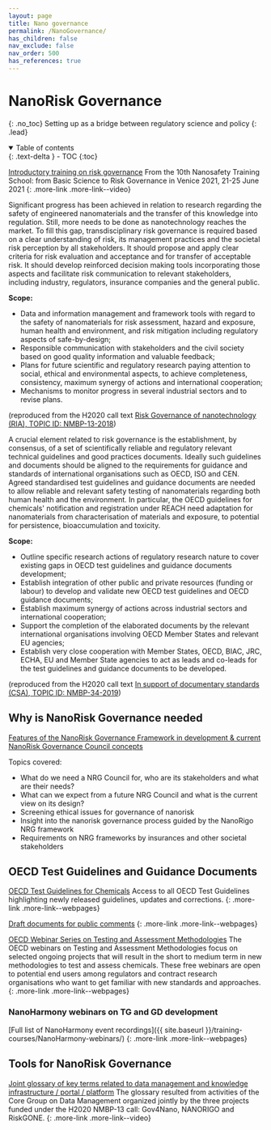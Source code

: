 ```yaml
---
layout: page
title: Nano governance
permalink: /NanoGovernance/
has_children: false
nav_exclude: false
nav_order: 500
has_references: true
---
```


# NanoRisk Governance
{: .no_toc}
Setting up as a bridge between regulatory science and policy
{: .lead} 

<details open markdown="block">
  <summary>
    Table of contents
  </summary>
  {: .text-delta }
- TOC
{:toc}
</details>

[Introductory training on risk governance](https://www.youtube.com/watch?v=2yDgmajldW0)
From the 10th Nanosafety Training School: from Basic Science to Risk Governance in Venice 2021, 21-25 June 2021
{: .more-link .more-link--video}

Significant progress has been achieved in relation to research regarding the safety of engineered nanomaterials and the transfer of this knowledge into regulation. Still, more needs to be done as nanotechnology reaches the market. To fill this gap, transdisciplinary risk governance is required based on a clear understanding of risk, its management practices and the societal risk perception by all stakeholders. It should propose and apply clear criteria for risk evaluation and acceptance and for transfer of acceptable risk. It should develop reinforced decision making tools incorporating those aspects and facilitate risk communication to relevant stakeholders, including industry, regulators, insurance companies and the general public.

__Scope:__
- Data and information management and framework tools with regard to the safety of nanomaterials for risk assessment, hazard and exposure, human health and environment, and risk mitigation including regulatory aspects of safe-by-design;
- Responsible communication with stakeholders and the civil society based on good quality information and valuable feedback;
- Plans for future scientific and regulatory research paying attention to social, ethical and environmental aspects, to achieve completeness, consistency, maximum synergy of actions and international cooperation;
- Mechanisms to monitor progress in several industrial sectors and to revise plans.

(reproduced from the H2020 call text [Risk Governance of nanotechnology (RIA), TOPIC ID: NMBP-13-2018](https://ec.europa.eu/info/funding-tenders/opportunities/portal/screen/opportunities/topic-details/nmbp-13-2018))

A crucial element related to risk governance is the establishment, by consensus, of a set of scientifically reliable and regulatory relevant technical guidelines and good practices documents. Ideally such guidelines and documents should be aligned to the requirements for guidance and standards of international organisations such as OECD, ISO and CEN. Agreed standardised test guidelines and guidance documents are needed to allow reliable and relevant safety testing of nanomaterials regarding both human health and the environment. In particular, the OECD guidelines for chemicals' notification and registration under REACH need adaptation for nanomaterials from characterisation of materials and exposure, to potential for persistence, bioaccumulation and toxicity. 

__Scope:__
- Outline specific research actions of regulatory research nature to cover existing gaps in OECD test guidelines and guidance documents development;
- Establish integration of other public and private resources (funding or labour) to develop and validate new OECD test guidelines and OECD guidance documents;
- Establish maximum synergy of actions across industrial sectors and international cooperation;
- Support the completion of the elaborated documents by the relevant international organisations involving OECD Member States and relevant EU agencies;
- Establish very close cooperation with Member States, OECD, BIAC, JRC, ECHA, EU and Member State agencies to act as leads and co-leads for the test guidelines and guidance documents to be developed.

(reproduced from the H2020 call text [In support of documentary standards (CSA), TOPIC ID: NMBP-34-2019](https://ec.europa.eu/info/funding-tenders/opportunities/portal/screen/opportunities/topic-details/nmbp-13-2018))

## Why is NanoRisk Governance needed
<div class="more-link more-link--video">
<a href="https://www.youtube.com/watch?v=5Q5KcvIFZGI">
Features of the NanoRisk Governance Framework in development & current NanoRisk Governance Council concepts</a>
<p>Topics covered:</p>
<ul>
    <li>What do we need a NRG Council for, who are its stakeholders and what are their needs?</li>
    <li>What can we expect from a future NRG Council and what is the current view on its design?</li>
    <li>Screening ethical issues for governance of nanorisk</li>
    <li>Insight into the nanorisk governance process guided by the NanoRigo NRG framework</li>
    <li>Requirements on NRG frameworks by insurances and other societal stakeholders</li>
</ul>
</div>

## OECD Test Guidelines and Guidance Documents
[OECD Test Guidelines for Chemicals](https://www.oecd.org/chemicalsafety/testing/oecdguidelinesforthetestingofchemicals.htm)
Access to all OECD Test Guidelines highlighting newly released guidelines, updates and corrections.
{: .more-link .more-link--webpages}

[Draft documents for public comments](https://www.oecd.org/chemicalsafety/testing/chemicalstestingdraftoecdguidelinesforthetestingofchemicals-sections1-5.htm)
{: .more-link .more-link--webpages}

[OECD Webinar Series on Testing and Assessment Methodologies](https://www.oecd.org/chemicalsafety/testing/webinars-on-testing-and-assessment-methodologies.htm)
The OECD webinars on Testing and Assessment Methodologies focus on selected ongoing projects that will result in the short to medium term in new methodologies to test and assess chemicals. These free webinars are open to potential end users among regulators and contract research organisations who want to get familiar with new standards and approaches. 
{: .more-link .more-link--webpages}

### NanoHarmony webinars on TG and GD development
[Full list of NanoHarmony event recordings]({{ site.baseurl }}/training-courses/NanoHarmony-webinars/)
{: .more-link .more-link--webpages}

## Tools for NanoRisk Governance
[Joint glossary of key terms related to data management and knowledge infrastructure / portal / platform](https://h2020-riskgone.github.io/nmbp13-terminology/glossary/)
The glossary resulted from activities of the Core Group on Data Management organized jointly by the three projects funded under the H2020 NMBP-13 call: Gov4Nano, NANORIGO and RiskGONE.
{: .more-link .more-link--video}

